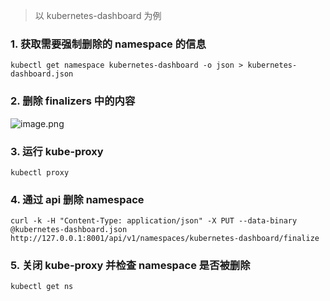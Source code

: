 
> 以 kubernetes-dashboard 为例

### 1. 获取需要强制删除的 namespace 的信息

```
kubectl get namespace kubernetes-dashboard -o json > kubernetes-dashboard.json
```

### 2. 删除 finalizers 中的内容

![image.png](https://obsidian-1312372886.cos.ap-shanghai.myqcloud.com/20231129110722.png)

### 3. 运行 kube-proxy

```
kubectl proxy
```

### 4. 通过 api 删除 namespace

```
curl -k -H "Content-Type: application/json" -X PUT --data-binary @kubernetes-dashboard.json http://127.0.0.1:8001/api/v1/namespaces/kubernetes-dashboard/finalize
```

### 5. 关闭 kube-proxy 并检查 namespace 是否被删除

```
kubectl get ns
```
